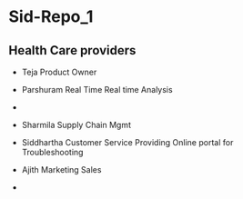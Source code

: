 # Sid-Repo_1

## Health Care providers 

- Teja Product Owner
   
  
- Parshuram Real Time
  Real time Analysis 
- 
- Sharmila Supply Chain Mgmt
  
- Siddhartha Customer Service
  Providing Online portal for Troubleshooting
  
- Ajith Marketing Sales
- 
